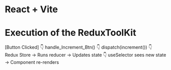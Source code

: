 # React + Vite


# Execution of the ReduxToolKit
[Button Clicked]
       👇
handle_Increment_Btn()
       👇
dispatch(increment())
       👇
Redux Store → Runs reducer → Updates state
       👇
useSelector sees new state → Component re-renders